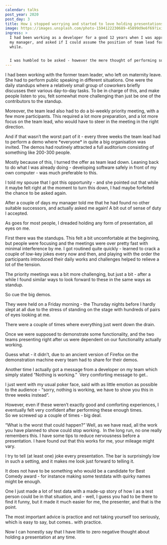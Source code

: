 ```yaml
---
calendar: talks
post_year: 2020
post_day: 3
title: How i stopped worrying and started to love holding presentations.
image: https://images.unsplash.com/photo-1594122230689-45899d9e6f69?ixid=MXwxMjA3fDB8MHxzZWFyY2h8Nnx8YXVkaWVuY2V8ZW58MHx8MHw%3D&ixlib=rb-1.2.1&auto=format&fit=crop&w=900&q=60
ingress: >
  I had been working as a developer for a good 12 years when I was approached by
  my manager, and asked if I could assume the position of team lead for a
  while. 


  I was humbled to be asked - however the mere thought of performing some of the tasks required by someone in that position in that particular setting was very frightening.
---
```

I had been working with the former team leader, who left on maternity leave. She had to perform public speaking in different situations. One were the daily standups where a relatively small group of coworkers briefly discusses their various day-to-day tasks. To be in charge of this, and make people listen to you, felt somewhat more challenging than just be one of the contributors to the standup.

Moreover, the team lead also had to do a bi-weekly priority meeting, with a few more participants. This required a lot more preparation, and a lot more focus on the team lead, who would have to steer in the meeting in the right direction.

And if that wasn’t the worst part of it - every three weeks the team lead had to perform a demo where \*everyone\* in quite a big organisation was invited. The demos had routinely attracted a full auditorium consisting of something like 200-300 people. 

Mostly because of this, I turned the offer as team lead down. Leaning back to do what I was already doing - developing software safely in front of my own computer - was much preferable to this.

I told my spouse that I got this opportunity - and she pointed out that while it maybe felt right at the moment to turn this down, I had maybe forfeited the chance to be asked again.

After a couple of days my manager told me that he had found no other suitable successors, and actually asked me again! A bit out of sense of duty I accepted.

As goes for most people, I dreaded holding any form of presentation, all eyes on me. 

First there was the standups. This felt a bit uncomfortable at the beginning, but people were focusing and the meetings were over pretty fast with minimal interference by me. I got routined quite quickly - learned to crack a couple of low-key jokes every now and then, and playing with the order the participants introduced their daily works and challenges helped to relieve a lot of the tension.

The priority meetings was a bit more challenging, but just a bit - after a while I found similar ways to look forward to these in the same ways as standup.

So cue the big demos.

They were held on a Friday morning - the Thursday nights before I hardly slept at all due to the stress of standing on the stage with hundreds of pairs of eyes looking at me.

There were a couple of times where everything just went down the drain.

Once we were supposed to demonstrate some functionality, and the two teams presenting right after us were dependent on our functionality actually working.

Guess what - it didn’t, due to an ancient version of Firefox on the demonstration machine every team had to share for their demos.

Another time I actually got a message from a developer on my team which simply stated “Nothing is working.”  Very comforting message to get.. 

I just went with my usual poker face, said with as little emotion as possible to the audience - “sorry, nothing is working, we have to show you this in three weeks instead”.

However, even if these weren’t exactly good and comforting experiences, I eventually felt very confident after performing these enough times.\
So we screwed up a couple of times - big deal.

“What is the worst that could happen?”
Well, as we have read, all the work you have planned to show could stop working. 
In the long run, no one really remembers this.
I have some tips to reduce nervousness before a presentation. I have found out that this works for me, your mileage might vary.

I try to tell (at least one) joke every presentation. The bar is surprisingly low in such a setting, and it makes me look just forward to telling it.

It does not have to be something who would be a candidate for Best Comedy award - for instance making some testdata with quirky names might be enough.

One I just made a lot of test data with a made-up story of how I as a test person could be in that situation, and - well, I guess you had to be there to find it funny, but it made it much easier for me, the presenter, and that is the point.

The most important advice is practice and not taking yourself too seriously, which is easy to say, but comes.. with practice.

Now I can honestly say that I have little to zero negative thought about holding a presentation at any time.